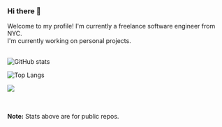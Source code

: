 ### Hi there 👋

Welcome to my profile! I'm currently a freelance software engineer from NYC.<br>
I'm currently working on personal projects.<br><br>


![GitHub stats](https://github-readme-stats.vercel.app/api?username=zDestinate&show_icons=true&bg_color=ffffff&title_color=4a80ff&text_color=121212&icon_color=5058cc&hide_border=true&hide_title=true)

![Top Langs](https://github-readme-stats.vercel.app/api/top-langs/?username=zDestinate&title_color=4a80ff&text_color=121212&icon_color=5058cc&bg_color=ffffff&hide_border=true&layout=compact&langs_count=8)

![](https://komarev.com/ghpvc/?username=zDestinate&color=blue&style=flat-square)

<br><br>
<b>Note:</b> Stats above are for public repos.

<!--
**zDestinate/zDestinate** is a ✨ _special_ ✨ repository because its `README.md` (this file) appears on your GitHub profile.

Here are some ideas to get you started:

- 🔭 I’m currently working on ...
- 🌱 I’m currently learning ...
- 👯 I’m looking to collaborate on ...
- 🤔 I’m looking for help with ...
- 💬 Ask me about ...
- 📫 How to reach me: ...
- 😄 Pronouns: ...
- ⚡ Fun fact: ...
-->
